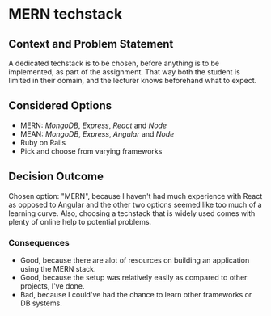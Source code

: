 # MERN techstack

## Context and Problem Statement

A dedicated techstack is to be chosen, before anything is to be implemented, as part of the assignment. That way both the student is limited in their domain, and the lecturer knows beforehand what to expect.

## Considered Options

* MERN: *MongoDB*, *Express*, *React* and *Node*
* MEAN: *MongoDB*, *Express*, *Angular* and *Node*
* Ruby on Rails
* Pick and choose from varying frameworks

## Decision Outcome

Chosen option: "MERN", because I haven't had much experience with React as opposed to Angular and the other two options seemed like too much of a learning curve. Also, choosing a techstack that is widely used comes with plenty of online help to potential problems.

### Consequences

* Good, because there are alot of resources on building an application using the MERN stack.
* Good, because the setup was relatively easily as compared to other projects, I've done.
* Bad, because I could've had the chance to learn other frameworks or DB systems.
